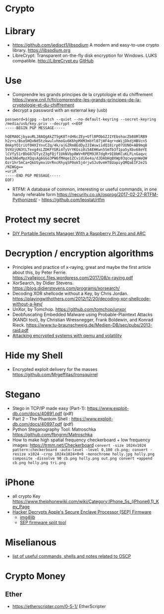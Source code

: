 Crypto
=======

# Library
* https://github.com/jedisct1/libsodium  A modern and easy-to-use crypto library. https://libsodium.org
* LibreCrypt: Transparent on-the-fly disk encryption for Windows. LUKS compatible. http://LibreCrypt.eu [GitHub](https://github.com/t-d-k/LibreCrypt)

# Use
* Comprendre les grands principes de la cryptologie et du chiffrement https://www.cnil.fr/fr/comprendre-les-grands-principes-de-la-cryptologie-et-du-chiffrement
* decrypt a password with an external key (usb)
```
password=$(gpg --batch --quiet --no-default-keyring --secret-keyring /media/usb/key.priv --decrypt <<EOF 
-----BEGIN PGP MESSAGE-----

hQEMA0CjbyauRLJ8AQgAkZT5gK8TrdH6cZEy+Ufl0PObGZJ1YEbshacZb88RlRB9
h2z+s/Bso5HQxNd5tzkwulvhmoGu6K6hpMXM3mbYl07jHF4qr+oWijDkdjHBVcn5
0mkpYO1riUf0HXIYnvCZq/4k/ajGZRm8EdDy2JIWuwiidQ18irp07UUNO+AB9mq8
5VXUjUN3tLTexg4sLZDKFYGRi4fyVrYKGsi0i5AEHKwn5SmTb3f1pa5yXbv68eYE
lCVfy51rBbG87UTycZ3gFQjf1UkNVbp0WV+RPEM9JR7dgR+9I8bKCuKLFLnGaqvc
beA3A6eMpzXQqsAg6GGo3PW6fMHqe1ZCvidi6e4a/dJDAbHq0XWp93qcwygnWeQW
Ozr1hr5mCa+QkUSymxiUrRncRhyqSP0ok5j4rjwSJu9vmHTEUapiyQMQaEIF2e2S
/NIWGg==
=uriR
-----END PGP MESSAGE-----
EOF)
```
* RTFM: A database of common, interesting or useful commands, in one handy referable form https://necurity.co.uk/osprog/2017-02-27-RTFM-Pythonized/ - https://github.com/leostat/rtfm

# Protect my secret
* [DIY Portable Secrets Manager With a Raspberry Pi Zero and ARC](https://www.evilsocket.net/2017/12/07/DIY-Portable-Secrets-Manager-with-a-RPI-Zero-and-the-ARC-Project/)

# Decryption / encryption algorithms
* Principles and practice of x-raying, great and maybe the first article about this, by Peter Ferrie. https://vallejocc.files.wordpress.com/2017/08/x-raying.pdf
* XorSearch, by Didier Stevens. https://blog.didierstevens.com/programs/xorsearch/
* Decoding XOR shellcode without a Key, by Chris Jordan. https://playingwithothers.com/2012/12/20/decoding-xor-shellcode-without-a-key/
* UnXor, by Tomchop. https://github.com/tomchop/unxor
* Deobfuscating Embedded Malware using Probable-Plaintext Attacks (KANDI tool), by Christian Wressnegger, Frank Boldewin, and Konrad Rieck. https://www.tu-braunschweig.de/Medien-DB/sec/pubs/2013-raid.pdf
* [Attacking encrypted systems with qemu and volatility](https://diablohorn.com/2017/12/12/attacking-encrypted-systems-with-qemu-and-volatility/)

# Hide my Shell
*  Encrypted exploit delivery for the masses https://github.com/Mrgeffitas/Ironsquirrel

# Stegano
* Stego in TCP/IP made easy (Part-1): https://www.exploit-db.com/docs/40891.pdf  (pdf) 
* Part 2 - The Phantom Shell : https://www.exploit-db.com/docs/40897.pdf  (pdf)
* Python Steganography Tool: Matroschka https://github.com/fbngrm/Matroschka
* How to make high spatial frequency checkerboard + low frequency images: https://trmm.net/Checkerboard `convert -size 1024x1024 pattern:checkerboard -auto-level -level 0,100 cb.png; convert -resize x1024 -crop 1024x1024+0+0 -monochrome holly.jpg holly.png composite -dissolve 90 cb.png holly.png out.png convert +append cb.png holly.png tri.png`

# iPhone
* all crypto Key https://www.theiphonewiki.com/wiki/Category:IPhone_5s_(iPhone6,1)_Key_Page
* [Hacker Decrypts Apple's Secure Enclave Processor (SEP) Firmware](http://www.iclarified.com/62025/hacker-decrypts-apples-secure-enclave-processor-sep-firmware)
	* [img4lib](https://github.com/xerub/img4lib)
	* [SEP firmware split tool](https://gist.github.com/xerub/0161aacd7258d31c6a27584f90fa2e8c)
# Miselianous
* [list of useful commands, shells and notes related to OSCP](https://github.com/crsftw/OSCP-cheat-sheet)

# Crypto Money
## Ether
* https://etherscripter.com/0-5-1/ EtherScripter
